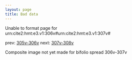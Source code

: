 ```yaml
---
layout: page
title: Bad data
---
```


Unable to format page for urn:cite2:hmt:e3.v1:306v#urn:cite2:hmt:e3.v1:307v#

prev: [305v-306v](../305v-306v/) next: [307v-308v](../307v-308v/)

Composite image not yet made for bifolio spread 306v-307v

